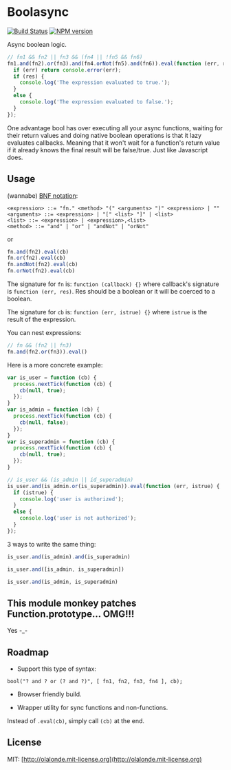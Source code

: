 # Boolasync

[![Build Status](https://travis-ci.org/olalonde/boolasync.png)](https://travis-ci.org/olalonde/boolasync) [![NPM version](https://badge.fury.io/js/boolasync.png)](http://badge.fury.io/js/boolasync)

Async boolean logic.

```javascript
// fn1 && fn2 || fn3 && (fn4 || !fn5 && fn6)
fn1.and(fn2).or(fn3).and(fn4.orNot(fn5).and(fn6)).eval(function (err, res) {
  if (err) return console.error(err);
  if (res) {
    console.log('The expression evaluated to true.');
  }
  else {
    console.log('The expression evaluated to false.');
  }
});
```

One advantage bool has over executing all your async functions, waiting
for their return values and doing native boolean operations is that it
lazy evaluates callbacks. Meaning that it won't wait for a function's
return value if it already knows the final result will be false/true. Just like Javascript does.

## Usage

(wannabe) [BNF notation](http://en.wikipedia.org/wiki/Backus%E2%80%93Naur_Form):

```
<expression> ::= "fn." <method> "(" <arguments> ")" <expression> | ""
<arguments> ::= <expression> | "[" <list> "]" | <list>
<list> ::= <expression> | <expression>,<list> 
<method> ::= "and" | "or" | "andNot" | "orNot"
```

or

```javascript
fn.and(fn2).eval(cb)
fn.or(fn2).eval(cb)
fn.andNot(fn2).eval(cb)
fn.orNot(fn2).eval(cb)
```

The signature for `fn` is: `function (callback) {}` where callback's 
signature is `function (err, res)`. Res should be a boolean or it will
be coerced to a boolean.

The signature for `cb` is: `function (err, istrue) {}` where `istrue` is
the result of the expression.

You can nest expressions:

```javascript
// fn && (fn2 || fn3)
fn.and(fn2.or(fn3)).eval()
```

Here is a more concrete example:

```javascript
var is_user = function (cb) {
  process.nextTick(function (cb) {
    cb(null, true);
  });
}
var is_admin = function (cb) {
  process.nextTick(function (cb) {
    cb(null, false);
  });
}
var is_superadmin = function (cb) {
  process.nextTick(function (cb) {
    cb(null, true);
  });
}

// is_user && (is_admin || id_superadmin)
is_user.and(is_admin.or(is_superadmin)).eval(function (err, istrue) {
  if (istrue) {
    console.log('user is authorized');
  }
  else {
    console.log('user is not authorized');
  }
});
```

3 ways to write the same thing:

```javascript
is_user.and(is_admin).and(is_superadmin)

is_user.and([is_admin, is_superadmin])

is_user.and(is_admin, is_superadmin)
```

## This module monkey patches Function.prototype... OMG!!! 

Yes -_-

## Roadmap

- Support this type of syntax:

```
bool("? and ? or (? and ?)", [ fn1, fn2, fn3, fn4 ], cb);
```

- Browser friendly build.

- Wrapper utility for sync functions and non-functions.

Instead of `.eval(cb)`, simply call `(cb)` at the end.

## License

MIT: [http://olalonde.mit-license.org](http://olalonde.mit-license.org)
